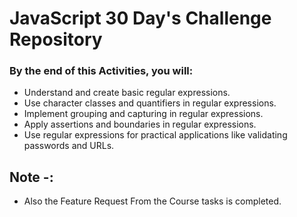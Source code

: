 # JavaScript 30 Day's Challenge Repository

### By the end of this Activities, you will:

- Understand and create basic regular expressions.
- Use character classes and quantifiers in regular expressions.
- Implement grouping and capturing in regular expressions.
- Apply assertions and boundaries in regular expressions.
- Use regular expressions for practical applications like validating passwords and URLs.

## Note -:

- Also the Feature Request From the Course tasks is completed.